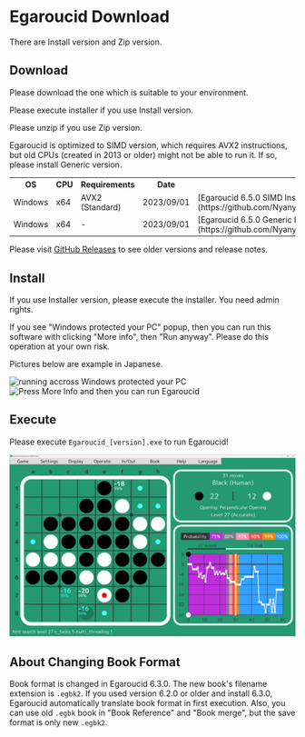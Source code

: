 # Egaroucid Download

There are Install version and Zip version.



## Download

Please download the one which is suitable to your environment.



Please execute installer if you use Install version.



Please unzip if you use Zip version.



Egaroucid is optimized to SIMD version, which requires AVX2 instructions, but old CPUs (created in 2013 or older) might not be able to run it. If so, please install Generic version.



<table>
    <tr>
        <th>OS</th>
        <th>CPU</th>
        <th>Requirements</th>
        <th>Date</th>
        <th>Installer</th>
        <th>Zip</th>
    </tr>
    <tr>
        <td>Windows</td>
        <td>x64</td>
        <td>AVX2 (Standard)</td>
        <td>2023/09/01</td>
        <td>[Egaroucid 6.5.0 SIMD Installer](https://github.com/Nyanyan/Egaroucid/releases/download/v6.5.0/Egaroucid_6_5_0_SIMD_installer.exe)</td>
        <td>[Egaroucid 6.5.0 SIMD Zip](https://github.com/Nyanyan/Egaroucid/releases/download/v6.5.0/Egaroucid_6_5_0_Windows_x64_SIMD_Portable.zip)</td>
    </tr>
    <tr>
        <td>Windows</td>
        <td>x64</td>
        <td>-</td>
        <td>2023/09/01</td>
        <td>[Egaroucid 6.5.0 Generic Installer](https://github.com/Nyanyan/Egaroucid/releases/download/v6.5.0/Egaroucid_6_5_0_Generic_installer.exe)</td>
        <td>[Egaroucid 6.5.0 Generic Zip](https://github.com/Nyanyan/Egaroucid/releases/download/v6.5.0/Egaroucid_6_5_0_Windows_x64_Generic_Portable.zip)</td>
    </tr>
</table>




Please visit [GitHub Releases](https://github.com/Nyanyan/Egaroucid/releases) to see older versions and release notes.



## Install

If you use Installer version, please execute the installer. You need admin rights.

If you see "Windows protected your PC" popup, then you can run this  software with clicking "More info", then "Run anyway". Please do this  operation at your own risk.

Pictures below are example in Japanese.



<div class="centering_box">
    <img class="pic2" src="img/cant_run1.png" alt="running accross Windows protected your PC">
    <img class="pic2" src="img/cant_run2.png" alt="Press More Info and then you can run Egaroucid">
</div>




## Execute

Please execute <code>Egaroucid_[version].exe</code> to run Egaroucid!

<div class="centering_box">
    <img class="pic2" src="img/egaroucid.png" alt="Egaroucid">
</div>


## About Changing Book Format

Book format is changed in Egaroucid 6.3.0. The new book's filename extension is ```.egbk2```. If you used version 6.2.0 or older and install 6.3.0, Egaroucid automatically translate book format in first execution. Also, you can use old ```.egbk``` book in "Book Reference" and "Book merge", but the save format is only new ```.egbk2```.

